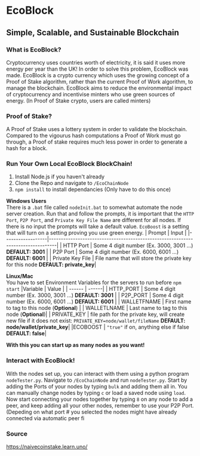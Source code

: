# EcoBlock
## **Simple, Scalable, and Sustainable Blockchain**

### **What is EcoBlock?**
Cryptocurrency uses countries worth of electricity, it is said it uses more energy per year than the UK! In order to solve this problem, EcoBlock was made. EcoBlock is a crypto currency which uses the growing concept of a Proof of Stake algorithm, rather than the current Proof of Work algorithm, to manage the blockchain. EcoBlock aims to reduce the environmental impact of cryptocurrency and incentivise minters who use green sources of energy. (In Proof of Stake crypto, users are called minters) 
### **Proof of Stake?**
A Proof of Stake uses a lottery system in order to validate the blockchain. Compared to the vigourus hash computations a Proof of Work must go through, a Proof of stake requires much less power in order to generate a hash for a block. 

### **Run Your Own Local EcoBlock BlockChain!**
1. Install Node.js if you haven't already
2. Clone the Repo and navigate to `/EcoChainNode`
3. `npm install` to install dependancies (Only have to do this once)

**Windows Users** \
There is a `.bat` file called `nodeInit.bat` to somewhat automate the node server creation. Run that and follow the prompts, it is important that the `HTTP Port`, `P2P Port`, and `Private Key File Name` are different for all nodes. If there is no input the prompts will take a default value. `EcoBoost` is a setting that will turn on a setting proving you use green energy.
| Prompt           | Input                                                                           |
|------------------|---------------------------------------------------------------------------------|
| HTTP Port        | Some 4 digit number (Ex. 3000, 3001 ...) **DEFAULT: 3001**                      |
| P2P Port         | Some 4 digit number (Ex. 6000, 6001 ...) **DEFAULT: 6001**                      |
| Private Key File | File name that will store the private key for this node **DEFAULT: private_key**|

**Linux/Mac** \
You have to set Environment Variables for the servers to run before `npm start`
|Variable | Value |
| ------ | ------| 
| HTTP_PORT | Some 4 digit number (Ex. 3000, 3001 ...) **DEFAULT: 3001** |
| P2P_PORT | Some 4 digit number (Ex. 6000, 6001 ...) **DEFAULT: 6001** |
| WALLETFNAME | First name to tag to this node (**Optional**) |
| WALLETLNAME | Last name to tag to this node (**Optional**)|
| PRIVATE_KEY | file path for the private key, will create new file if it does not exist: `PRIVATE_KEY=node/wallet/fileName` **DEFAULT: node/wallet/private_key**|
|ECOBOOST | `"true"` if on, anything else if false **DEFAULT: false**|

**With this you can start up as many nodes as you want!**

### **Interact with EcoBlock!**
With the nodes set up, you can interact with them using a python program `nodeTester.py`. Navigate to `/EcoChainNode` and run `nodeTester.py`. Start by adding the Ports of your nodes by typing `bulk` and adding them all in. You can manually change nodes by typing `c` or load a saved node using `load`. Now start connecting your nodes together by typing `8` on any node to add a peer, and keep adding all your other nodes, remember to use your P2P Port. (Depeding on what port # you selected the nodes might have already connected via automatic peer fi

### Source
https://naivecoinstake.learn.uno/

